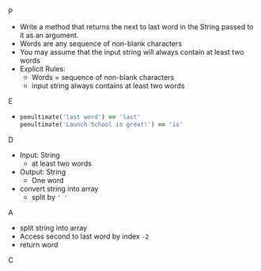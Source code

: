 P

- Write a method that returns the next to last word in the String passed to it as an argument.
- Words are any sequence of non-blank characters
- You may assume that the input string will always contain at least two words
- Explicit Rules:
  - Words = sequence of non-blank characters
  - input string always contains at least two words

E

- ```ruby
  penultimate('last word') == 'last'
  penultimate('Launch School is great!') == 'is'
  ```

D

- Input: String
  - at least two words
- Output: String
  - One word
- convert string into array
  - split by ``' '``

A

- split string into array
- Access second to last word by index ``-2``
- return word

C

